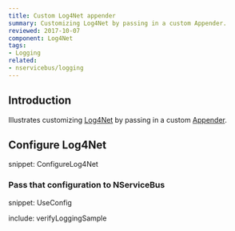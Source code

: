 ```yaml
---
title: Custom Log4Net appender
summary: Customizing Log4Net by passing in a custom Appender.
reviewed: 2017-10-07
component: Log4Net
tags:
- Logging
related:
- nservicebus/logging
---
```



## Introduction

Illustrates customizing [Log4Net](https://logging.apache.org/log4net/) by passing in a custom [Appender](https://logging.apache.org/log4net/release/config-examples.html).


## Configure Log4Net

snippet: ConfigureLog4Net


### Pass that configuration to NServiceBus

snippet: UseConfig



include: verifyLoggingSample